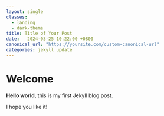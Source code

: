 ```yaml
---
layout: single
classes:
  - landing
  - dark-theme
title: Title of Your Post
date:   2024-03-25 10:22:00 +0800
canonical_url: "https://yoursite.com/custom-canonical-url"
categories: jekyll update
---
```


# Welcome

**Hello world**, this is my first Jekyll blog post.

I hope you like it!
